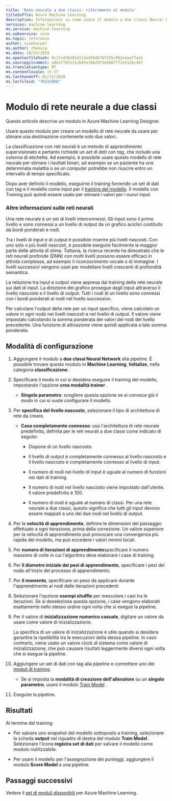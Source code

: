 ```yaml
---
title: 'Rete neurale a due classi: riferimento al modulo'
titleSuffix: Azure Machine Learning
description: Informazioni su come usare il modulo a due classi Neural Network in Azure Machine Learning per creare un modello di rete neurale che può essere usato per stimare una destinazione con solo due valori.
services: machine-learning
ms.service: machine-learning
ms.subservice: core
ms.topic: reference
author: xiaoharper
ms.author: zhanxia
ms.date: 10/22/2019
ms.openlocfilehash: 9c17cd36d91d113ad59db7b7155c092e4aa7fad1
ms.sourcegitcommit: a9b1f7d5111cb07e3462973eb607ff1e512bc407
ms.translationtype: MT
ms.contentlocale: it-IT
ms.lasthandoff: 01/22/2020
ms.locfileid: "76315066"
---
```

# <a name="two-class-neural-network-module"></a>Modulo di rete neurale a due classi

Questo articolo descrive un modulo in Azure Machine Learning Designer.

Usare questo modulo per creare un modello di rete neurale da usare per stimare una destinazione contenente solo due valori.

La classificazione con reti neurali è un metodo di apprendimento supervisionato e pertanto richiede un *set di dati con tag*, che include una colonna di etichetta. Ad esempio, è possibile usare questo modello di rete neurale per stimare i risultati binari, ad esempio se un paziente ha una determinata malattia o se un computer potrebbe non riuscire entro un intervallo di tempo specificato.  

Dopo aver definito il modello, eseguirne il training fornendo un set di dati con tag e il modello come input per il [training del modello](./train-model.md). Il modello con Training può quindi essere usato per stimare i valori per i nuovi input.

### <a name="more-about-neural-networks"></a>Altre informazioni sulle reti neurali

Una rete neurale è un set di livelli interconnessi. Gli input sono il primo livello e sono connessi a un livello di output da un grafico aciclici costituito da bordi ponderati e nodi.

Tra i livelli di input e di output è possibile inserire più livelli nascosti. Con uno solo o più livelli nascosti, è possibile eseguire facilmente la maggior parte delle attività di stima. Tuttavia, la ricerca recente ha dimostrato che le reti neurali profonde (DNN) con molti livelli possono essere efficaci in attività complesse, ad esempio il riconoscimento vocale o di immagine. I livelli successivi vengono usati per modellare livelli crescenti di profondità semantica.

La relazione tra input e output viene appresa dal training della rete neurale sui dati di input. La direzione del grafico prosegue dagli input attraverso il livello nascosto e il livello di output. Tutti i nodi di un livello sono connessi con i bordi ponderati ai nodi nel livello successivo.

Per calcolare l'output della rete per un input specifico, viene calcolato un valore in ogni nodo nei livelli nascosti e nel livello di output. Il valore viene impostato calcolando la somma ponderata dei valori dei nodi del livello precedente. Una funzione di attivazione viene quindi applicata a tale somma ponderata.
  
## <a name="how-to-configure"></a>Modalità di configurazione

1.  Aggiungere il modulo a **due classi Neural Network** alla pipeline. È possibile trovare questo modulo in **Machine Learning**, **Initialize**, nella categoria **classificazione** .  
  
2.  Specificare il modo in cui si desidera eseguire il training del modello, impostando l'opzione **crea modalità trainer** .  
  
    -   **Singolo parametro**: scegliere questa opzione se si conosce già il modo in cui si vuole configurare il modello.  

3.  Per **specifica del livello nascosto**, selezionare il tipo di architettura di rete da creare.  
  
    -   **Caso completamente connesso**: usa l'architettura di rete neurale predefinita, definita per le reti neurali a due classi come indicato di seguito:
  
        -   Dispone di un livello nascosto.
  
        -   Il livello di output è completamente connesso al livello nascosto e il livello nascosto è completamente connesso al livello di input.
  
        -   Il numero di nodi nel livello di input è uguale al numero di funzioni nei dati di training.
  
        -   Il numero di nodi nel livello nascosto viene impostato dall'utente. Il valore predefinito è 100.
  
        -   Il numero di nodi è uguale al numero di classi. Per una rete neurale a due classi, questo significa che tutti gli input devono essere mappati a uno dei due nodi nel livello di output.

5.  Per la **velocità di apprendimento**, definire le dimensioni del passaggio effettuato a ogni iterazione, prima della correzione. Un valore superiore per la velocità di apprendimento può provocare una convergenza più rapida del modello, ma può eccedere i valori minimi locali.

6.  Per **numero di iterazioni di apprendimento**specificare il numero massimo di volte in cui l'algoritmo deve elaborare i case di training.

7.  Per **il diametro iniziale dei pesi di apprendimento**, specificare i pesi del nodo all'inizio del processo di apprendimento.

8.  Per **il momento**, specificare un peso da applicare durante l'apprendimento ai nodi dalle iterazioni precedenti  

10. Selezionare l'opzione **esempi shuffle** per mescolare i casi tra le iterazioni. Se si deseleziona questa opzione, i case vengono elaborati esattamente nello stesso ordine ogni volta che si esegue la pipeline.
  
11. Per il valore di **inizializzazione numerico casuale**, digitare un valore da usare come valore di inizializzazione.
  
     La specifica di un valore di inizializzazione è utile quando si desidera garantire la ripetibilità tra le esecuzioni della stessa pipeline.  In caso contrario, viene usato un valore clock di sistema come valore di inizializzazione, che può causare risultati leggermente diversi ogni volta che si esegue la pipeline.
  
13. Aggiungere un set di dati con tag alla pipeline e connettere uno dei [moduli di training](module-reference.md).  
  
    -   Se si imposta la **modalità di creazione dell'allenatore** su un **singolo parametro**, usare il modulo [Train Model](train-model.md) .  
  
14. Eseguire la pipeline.

## <a name="results"></a>Risultati

Al termine del training:

+ Per salvare uno snapshot del modello sottoposto a training, selezionare la scheda **output** nel riquadro di destra del modulo **Train Model** . Selezionare l'icona **registra set di dati** per salvare il modello come modulo riutilizzabile.

+ Per usare il modello per l'assegnazione dei punteggi, aggiungere il modulo **Score Model** a una pipeline.


## <a name="next-steps"></a>Passaggi successivi

Vedere il [set di moduli disponibili](module-reference.md) per Azure Machine Learning. 

